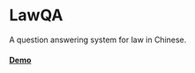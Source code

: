 # LawQA

A question answering system for law in Chinese.

#### [Demo](https://next-lawqa.vercel.app/)